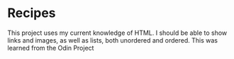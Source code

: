 # Recipes

This project uses my current knowledge of HTML.
I should be able to show links and images, as well as lists, both unordered and ordered.
This was learned from the Odin Project
